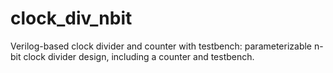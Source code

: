 # clock_div_nbit
Verilog-based clock divider and counter with testbench: parameterizable n-bit clock divider design, including a counter and testbench.
